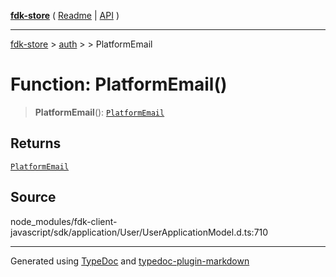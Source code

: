 [**fdk-store**](../../../README.md) ( [Readme](../../../README.md) \| [API](../../../API.md) )

---

[fdk-store](../../../API.md) > [auth](../../README.md) > [<internal>](../README.md) > PlatformEmail

# Function: PlatformEmail()

> **PlatformEmail**(): [`PlatformEmail`](../type-aliases/type-alias.PlatformEmail.md)

## Returns

[`PlatformEmail`](../type-aliases/type-alias.PlatformEmail.md)

## Source

node_modules/fdk-client-javascript/sdk/application/User/UserApplicationModel.d.ts:710

---

Generated using [TypeDoc](https://typedoc.org/) and [typedoc-plugin-markdown](https://www.npmjs.com/package/typedoc-plugin-markdown)
